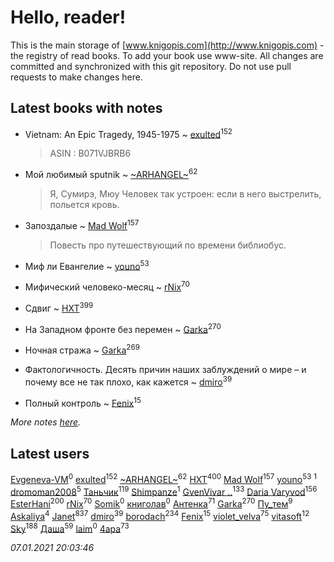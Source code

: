 # Hello, reader!
This is the main storage of [www.knigopis.com](http://www.knigopis.com) - the registry of read books.
To add your book use www-site. All changes are committed and synchronized with this git repository.
Do not use pull requests to make changes here.


## Latest books with notes
* Vietnam: An Epic Tragedy, 1945-1975 ~ [exulted](users/100/100599204551896265722-google)<sup>152</sup>
    > ASIN : B071VJBRB6

* Мой любимый sputnik ~ [~ARHANGEL~](users/642/64251996-vkontakte)<sup>62</sup>
    > Я, Сумирэ, Мюу
    > Человек так устроен: если в него выстрелить, польется кровь.

* Запоздалые ~ [Mad Wolf](users/947/94738840-vkontakte)<sup>157</sup>
    > Повесть про путешествующий по времени библиобус.

* Миф ли Евангелие ~ [youno](users/302/302928912-vkontakte)<sup>53</sup>

* Мифический человеко-месяц ~ [rNix](users/227/22742452-yandex)<sup>70</sup>

* Сдвиг ~ [HXT](users/100/100002563462782-facebook)<sup>399</sup>

* На Западном фронте без перемен ~ [Garka](users/115/115753719718250012620-google)<sup>270</sup>

* Ночная стража ~ [Garka](users/115/115753719718250012620-google)<sup>269</sup>

* Фактологичность. Десять причин наших заблуждений о мире – и почему все не так плохо, как кажется ~ [dmiro](users/571/5714115-vkontakte)<sup>39</sup>

* Полный контроль ~ [Fenix](users/111/111367585493471720963-google)<sup>15</sup>


_More notes [here](latest_books_with_notes.md)._


## Latest users
[Evgeneva-VM](users/328/328412972-yandex)<sup>0</sup> 
[exulted](users/100/100599204551896265722-google)<sup>152</sup> 
[~ARHANGEL~](users/642/64251996-vkontakte)<sup>62</sup> 
[HXT](users/100/100002563462782-facebook)<sup>400</sup> 
[Mad Wolf](users/947/94738840-vkontakte)<sup>157</sup> 
[youno](users/302/302928912-vkontakte)<sup>53</sup> 
[](users/115/115606166526017510013-google)<sup>1</sup> 
[dromoman2008](users/444/44461886-yandex)<sup>5</sup> 
[Таньчик](users/209/2096581563762610-facebook)<sup>119</sup> 
[Shimpanze](users/108/108324375224819470216-google)<sup>1</sup> 
[GvenVivar ..](users/158/158266434925901-facebook)<sup>133</sup> 
[Daria Varyvod](users/829/829893410524253-facebook)<sup>156</sup> 
[EsterHani](users/305/30558181-vkontakte)<sup>200</sup> 
[rNix](users/227/22742452-yandex)<sup>70</sup> 
[Somik](users/100/100006761945842-facebook)<sup>0</sup> 
[книголав](users/981/981907258513659-facebook)<sup>0</sup> 
[Антенка](users/118/118158645037334943900-google)<sup>71</sup> 
[Garka](users/115/115753719718250012620-google)<sup>270</sup> 
[Пу_тем](users/344/3448154788585127-facebook)<sup>9</sup> 
[Askaliya](users/326/326783541-vkontakte)<sup>4</sup> 
[Janet](users/108/108113656204404967440-google)<sup>837</sup> 
[dmiro](users/571/5714115-vkontakte)<sup>39</sup> 
[borodach](users/157/15706320-vkontakte)<sup>234</sup> 
[Fenix](users/111/111367585493471720963-google)<sup>15</sup> 
[violet_velva](users/116/116961712580551399099-google)<sup>75</sup> 
[vitasoft](users/474/47446642-vkontakte)<sup>12</sup> 
[Sky](users/118/118049897850017649660-googleplus)<sup>188</sup> 
[Даша](users/334/334696193054530347-mailru)<sup>59</sup> 
[ laim](users/112/112927328138261243447-google)<sup>0</sup> 
[4apa](users/117/117392596378069249667-google)<sup>73</sup> 


_07.01.2021 20:03:46_
